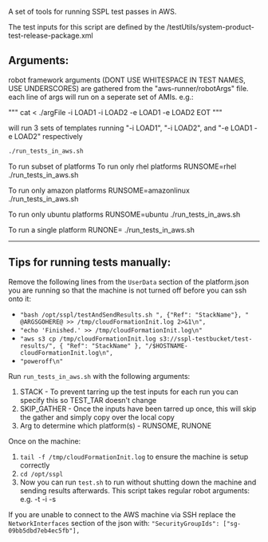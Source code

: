 A set of tools for running SSPL test passes in AWS.

The test inputs for this script are defined by the <everest-base>/testUtils/system-product-test-release-package.xml

## Arguments:
robot framework arguments (DONT USE WHITESPACE IN TEST NAMES, USE UNDERSCORES) are gathered from the "aws-runner/robotArgs" file.
each line of args will run on a seperate set of AMIs.
e.g.:

"""
cat <<EOT > ./argFile
-i LOAD1
-i LOAD2
-e LOAD1 -e LOAD2
EOT
"""

will run 3 sets of templates running "-i LOAD1", "-i LOAD2", and "-e LOAD1 -e LOAD2" respectively

```bash
./run_tests_in_aws.sh
```

To run subset of platforms
To run only rhel platforms
RUNSOME=rhel ./run_tests_in_aws.sh

To run only amazon platforms
RUNSOME=amazonlinux ./run_tests_in_aws.sh

To run only ubuntu platforms
RUNSOME=ubuntu ./run_tests_in_aws.sh

To run a single platform
RUNONE=<hostname> ./run_tests_in_aws.sh


-----


## Tips for running tests manually:
Remove the following lines from the `UserData` section of the platform.json you are running so that the machine is not turned off before you can ssh onto it:
- `"bash /opt/sspl/testAndSendResults.sh ", {"Ref": "StackName"}, " @ARGSGOHERE@ >> /tmp/cloudFormationInit.log 2>&1\n",`
- `"echo 'Finished.' >> /tmp/cloudFormationInit.log\n"`
- `"aws s3 cp /tmp/cloudFormationInit.log s3://sspl-testbucket/test-results/", { "Ref": "StackName" }, "/$HOSTNAME-cloudFormationInit.log\n",`
- `"poweroff\n"`

Run `run_tests_in_aws.sh` with the following arguments:
1. STACK - To prevent tarring up the test inputs for each run you can specify this so TEST_TAR doesn't change
2. SKIP_GATHER - Once the inputs have been tarred up once, this will skip the gather and simply copy over the local copy
3. Arg to determine which platform(s) - RUNSOME, RUNONE

Once on the machine:
1. `tail -f /tmp/cloudFormationInit.log` to ensure the machine is setup correctly
2. `cd /opt/sspl`
3. Now you can run `test.sh` to run without shutting down the machine and sending results afterwards. This script takes regular robot arguments: e.g. -t <testname> -i <tag> -s <suite>

If you are unable to connect to the AWS machine via SSH replace the `NetworkInterfaces` section of the json with:
`"SecurityGroupIds": ["sg-09bb5dbd7eb4ec5fb"],`
